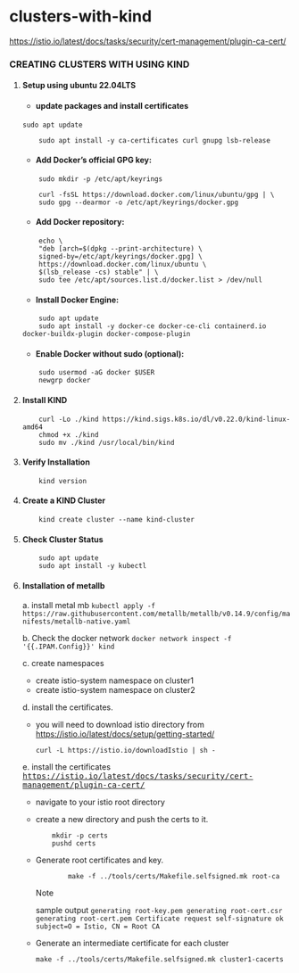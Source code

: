 # clusters-with-kind

https://istio.io/latest/docs/tasks/security/cert-management/plugin-ca-cert/

### CREATING CLUSTERS WITH USING KIND

1. #### Setup using ubuntu 22.04LTS

    - #### update packages and install certificates
    ```
    sudo apt update
    ```
    ```
        sudo apt install -y ca-certificates curl gnupg lsb-release
    ```

    - #### Add Docker’s official GPG key:
    ```
        sudo mkdir -p /etc/apt/keyrings
    ```
    ```
        curl -fsSL https://download.docker.com/linux/ubuntu/gpg | \
        sudo gpg --dearmor -o /etc/apt/keyrings/docker.gpg
    ```

    - #### Add Docker repository:
    ```
        echo \
        "deb [arch=$(dpkg --print-architecture) \
        signed-by=/etc/apt/keyrings/docker.gpg] \
        https://download.docker.com/linux/ubuntu \
        $(lsb_release -cs) stable" | \
        sudo tee /etc/apt/sources.list.d/docker.list > /dev/null
    ```

    -  #### Install Docker Engine:
    ```
        sudo apt update
        sudo apt install -y docker-ce docker-ce-cli containerd.io docker-buildx-plugin docker-compose-plugin
    ```

 
    - #### Enable Docker without sudo (optional):
    ```
        sudo usermod -aG docker $USER
        newgrp docker
    ```

2. #### Install KIND
    ```
        curl -Lo ./kind https://kind.sigs.k8s.io/dl/v0.22.0/kind-linux-amd64
        chmod +x ./kind
        sudo mv ./kind /usr/local/bin/kind
    ```

3. #### Verify Installation
    ```
        kind version
    ```

4. #### Create a KIND Cluster
    ```
        kind create cluster --name kind-cluster
    ```

5. #### Check Cluster Status
    ```
        sudo apt update
        sudo apt install -y kubectl
    ```

6. #### Installation of metallb
    a. install metal mb
        ```
            kubectl apply -f https://raw.githubusercontent.com/metallb/metallb/v0.14.9/config/manifests/metallb-native.yaml
        ```
    
    b.  Check the docker network
        ```
            docker network inspect -f '{{.IPAM.Config}}' kind
        ```

    c.  create namespaces
      * create istio-system namespace on cluster1
      * create istio-system namespace on cluster2
    
    d.  install the certificates.
      * you will need to download istio directory from
         https://istio.io/latest/docs/setup/getting-started/
        
        ```
        curl -L https://istio.io/downloadIstio | sh -
        ```

    e. install the certificates <br>
        [<kbd>https://istio.io/latest/docs/tasks/security/cert-management/plugin-ca-cert/ </kbd>](https://istio.io/latest/docs/tasks/security/cert-management/plugin-ca-cert/)

    - navigate to your istio root directory
    - create a new directory and push the certs to it.
        ```
            mkdir -p certs
            pushd certs
        ```
    - Generate root certificates and key.
        ```
                make -f ../tools/certs/Makefile.selfsigned.mk root-ca
        ```
        >[!NOTE] 
        > sample output ```generating root-key.pem
            generating root-cert.csr
            generating root-cert.pem
            Certificate request self-signature ok
            subject=O = Istio, CN = Root CA```

    - Generate an intermediate certificate for each cluster
        ```
        make -f ../tools/certs/Makefile.selfsigned.mk cluster1-cacerts
        ```
    
